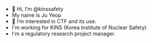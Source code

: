 - 👋 Hi, I’m @kinssafety
- My name is Ju Yeop
- 👀 I’m interested in CTF and its use.
- I'm working for KINS (Korea Institute of Nuclear Safety)
- I'm a regulatory research project manager.

<!---
kinssafety/kinssafety is a ✨ special ✨ repository because its `README.md` (this file) appears on your GitHub profile.
You can click the Preview link to take a look at your changes.
--->
